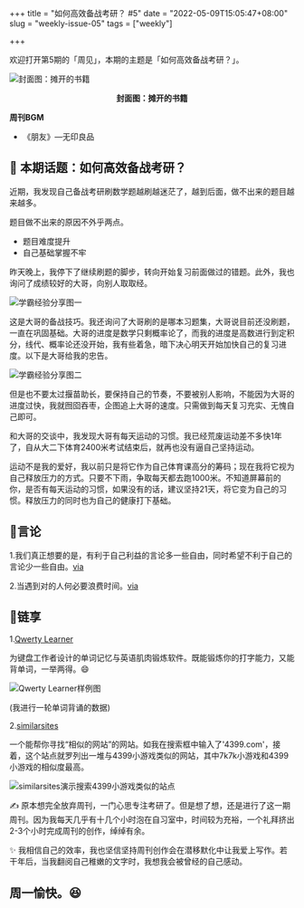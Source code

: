 +++
title = "如何高效备战考研？ #5"
date = "2022-05-09T15:05:47+08:00"
slug = "weekly-issue-05"
tags = ["weekly"]

+++

欢迎打开第5期的「周见」，本期的主题是「如何高效备战考研？」。

![封面图：摊开的书籍](https://imgs.zhubai.love/b480f536aef7429ca0eebbb0420fb228.png)

<center><b>封面图：摊开的书籍</b></center>

**周刊BGM**

+ 《朋友》—无印良品



## 📝 本期话题：如何高效备战考研？

近期，我发现自己备战考研刷数学题越刷越迷茫了，越到后面，做不出来的题目越来越多。

题目做不出来的原因不外乎两点。

- 题目难度提升
- 自己基础掌握不牢

昨天晚上，我停下了继续刷题的脚步，转向开始复习前面做过的错题。此外，我也询问了成绩较好的大哥，向别人取取经。

![学霸经验分享图一](https://imgs.zhubai.love/11a50b7097c34b69a6daeaec540e6a8b.png)

这是大哥的备战技巧。我还询问了大哥刷的是哪本习题集，大哥说目前还没刷题，一直在巩固基础。大哥的进度是数学只剩概率论了，而我的进度是高数进行到定积分，线代、概率论还没开始，我有些着急，暗下决心明天开始加快自己的复习进度。以下是大哥给我的忠告。

![学霸经验分享图二](https://imgs.zhubai.love/805425a746ce446e887ff2f79304c361.png)

但是也不要太过揠苗助长，要保持自己的节奏，不要被别人影响，不能因为大哥的进度过快，我就囫囵吞枣，企图追上大哥的速度。只需做到每天复习充实、无愧自己即可。

和大哥的交谈中，我发现大哥有每天运动的习惯。我已经荒废运动差不多快1年了，自从大二下体育2400米考试结束后，就再也没有逼自己坚持运动。

运动不是我的爱好，我以前只是将它作为自己体育课高分的筹码；现在我将它视为自己释放压力的方式。只要不下雨，争取每天都去跑1000米。不知道屏幕前的你，是否有每天运动的习惯，如果没有的话，建议坚持21天，将它变为自己的习惯。释放压力的同时也为自己的健康打下基础。

## **📜言论**

1.我们真正想要的是，有利于自己利益的言论多一些自由，同时希望不利于自己的言论少一些自由。[via](https://www.bilibili.com/video/BV1mr4y1b7xM)

2.当遇到对的人何必要浪费时间。[via](https://www.bilibili.com/video/BV1Ku411v7GS)

## 🎇链享

1.[Qwerty Learner](https://qwerty.cooleryue.cn/)

为键盘工作者设计的单词记忆与英语肌肉锻炼软件。既能锻炼你的打字能力，又能背单词，一举两得。😄

![Qwerty Learner样例图](https://imgs.zhubai.love/1cf3d72508ca4ebc9104fcca720f71fa.png)

(我进行一轮单词背诵的数据)

2.[similarsites](https://www.similarsites.com/)

一个能帮你寻找“相似的网站”的网站。如我在搜索框中输入了'4399.com'，接着，这个站点就罗列出一堆与4399小游戏类似的网站，其中7k7k小游戏和4399小游戏的相似度最高。

![similarsites演示搜索4399小游戏类似的站点](https://imgs.zhubai.love/93b148eb07ff4562b43668b87fc7bda2.png)


✍️ 原本想完全放弃周刊，一门心思专注考研了。但是想了想，还是进行了这一期周刊。因为我每天几乎有十几个小时泡在自习室中，时间较为充裕，一个礼拜挤出2-3个小时完成周刊的创作，绰绰有余。

✨ 我相信自己的效率，我也坚信坚持周刊创作会在潜移默化中让我爱上写作。若干年后，当我翻阅自己稚嫩的文字时，我想我会被曾经的自己感动。

## 周一愉快。😆
